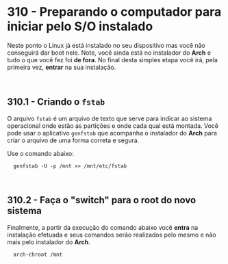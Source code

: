# 310 - Preparando o computador para iniciar pelo S/O instalado

Neste ponto o Linux já está instalado no seu dispositivo mas você não conseguirá dar boot nele.
Note, você ainda está no instalador do **Arch** e tudo o que você fez foi **de fora**.
No final desta simples etapa você irá, pela primeira vez, **entrar** na sua instalação.



&nbsp;

## 310.1 - Criando o ``fstab``

O arquivo ``fstab`` é um arquivo de texto que serve para indicar ao sistema operacional onde estão
as partições e onde cada qual está montada.
Você pode usar o aplicativo ``genfstab`` que acompanha o instalador do **Arch** para criar o
arquivo de uma forma correta e segura.

Use o comando abaixo:

``` shell
  genfstab -U -p /mnt >> /mnt/etc/fstab
```



&nbsp;

## 310.2 - Faça o "switch" para o root do novo sistema

Finalmente, a partir da execução do comando abaixo você **entra** na instalação efetuada e seus
comandos serão realizados pelo mesmo e não mais pelo instalador do **Arch**.

``` shell
  arch-chroot /mnt
```
